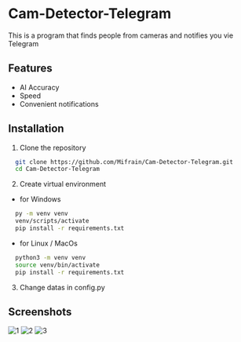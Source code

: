 # Cam-Detector-Telegram

This is a program that finds people from cameras and notifies you vie Telegram

## Features

- AI Accuracy
- Speed
- Сonvenient notifications


## Installation

1) Clone the repository

```bash
  git clone https://github.com/Mifrain/Cam-Detector-Telegram.git
  cd Cam-Detector-Telegram
```

2) Create virtual environment
- for Windows
```bash
  py -m venv venv
  venv/scripts/activate
  pip install -r requirements.txt
```

- for Linux / MacOs
```bash
  python3 -m venv venv
  source venv/bin/activate
  pip install -r requirements.txt
```

3) Change datas in config.py

## Screenshots

![1](https://user-images.githubusercontent.com/62434656/201547697-63a01724-b814-4ef5-bb4a-81ebd1705d79.jpg)
![2](https://user-images.githubusercontent.com/62434656/201547712-d669c7b2-ad89-4a85-b275-ef85f1b266e7.jpg)
![3](https://user-images.githubusercontent.com/62434656/201547720-f0fd1a39-842a-40dd-96c9-b48e00df2183.jpg)